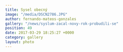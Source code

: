 ```yaml
---
title: Sysel obecný
image: "/media/DSCN2786.JPG"
author: fernando-mateos-gonzales
gallery: "/news/syslum-zacal-novy-rok-probudili-se"
position: 49
date: 2017-03-29 18:25:27 +0000
category: gallery
layout: photo
---
```

